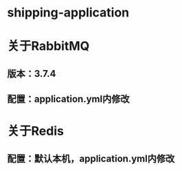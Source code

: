 # shipping-application

# 关于RabbitMQ

## 版本：3.7.4

## 配置：application.yml内修改

# 关于Redis

## 配置：默认本机，application.yml内修改

# 
